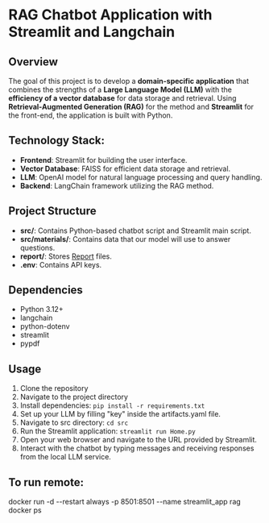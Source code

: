 # RAG Chatbot Application with Streamlit and Langchain

## Overview
The goal of this project is to develop a **domain-specific application** that combines the strengths of a **Large Language Model (LLM)** with the **efficiency of a vector database** for data storage and retrieval. Using **Retrieval-Augmented Generation (RAG)** for the method and **Streamlit** for the front-end, the application is built with Python.

## Technology Stack:
- **Frontend**: Streamlit for building the user interface.
- **Vector Database**: FAISS for efficient data storage and retrieval. 
- **LLM**: OpenAI model for natural language processing and query handling.
- **Backend**: LangChain framework utilizing the RAG method.

## Project Structure
- **src/**: Contains Python-based chatbot script and Streamlit main script.
- **src/materials/**: Contains data that our model will use to answer questions.
- **report/**: Stores [Report](report) files.
- **.env**: Contains API keys.

## Dependencies
- Python 3.12+
- langchain
- python-dotenv
- streamlit
- pypdf

## Usage
1. Clone the repository
2. Navigate to the project directory
3. Install dependencies: `pip install -r requirements.txt`
4. Set up your LLM by filling "key" inside the artifacts.yaml file.
5. Navigate to src directory: `cd src`
6. Run the Streamlit application: `streamlit run Home.py`
7. Open your web browser and navigate to the URL provided by Streamlit.
8. Interact with the chatbot by typing messages and receiving responses from the local LLM service.

## To run remote:
docker run -d --restart always -p 8501:8501 --name streamlit_app rag
docker ps

